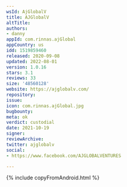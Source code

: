 ```yaml
---
wsId: AjGlobalV
title: AJGlobalV
altTitle: 
authors:
- danny
appId: com.rinnas.ajGlobal
appCountry: us
idd: 1519859460
released: 2020-09-08
updated: 2022-08-01
version: 1.0.16
stars: 3.1
reviews: 33
size: '48560128'
website: https://ajglobalv.com/
repository: 
issue: 
icon: com.rinnas.ajGlobal.jpg
bugbounty: 
meta: ok
verdict: custodial
date: 2021-10-19
signer: 
reviewArchive: 
twitter: ajglobalv
social:
- https://www.facebook.com/AJGLOBALVENTURES

---
```


{% include copyFromAndroid.html %}
